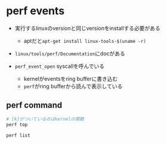 # perf events

* 実行するlinuxのversionと同じversionをinstallする必要がある
  * aptだと`apt-get install linux-tools-$(uname -r)`

* `linux/tools/perf/Documentation`にdocがある
* `perf_event_open` syscallを呼んでいる
  * kernelがeventsをring bufferに書き込む
  * `perf`がring bufferから読んで表示している

## perf command

```sh
# [k]がついているのはkernelの関数
perf top

perf list
```
